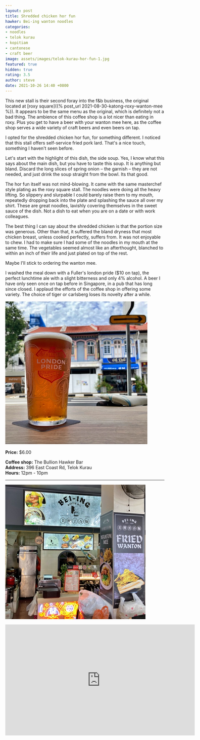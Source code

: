 ```yaml
---
layout: post
title: Shredded chicken hor fun
hawker: Bei-ing wanton noodles
categories:
- noodles
- telok kurau
- kopitiam
- cantonese
- craft beer
image: assets/images/telok-kurau-hor-fun-1.jpg
featured: true
hidden: true
rating: 3.5
author: steve
date: 2021-10-26 14:40 +0800
---
```

This new stall is their second foray into the f&b business, the original located at [roxy square]({% post_url 2021-08-30-katong-roxy-wanton-mee %}). It appears to be the same menu as the original, which is definitely not a bad thing. The ambience of this coffee shop is a lot nicer than eating in roxy. Plus you get to have a beer with your wanton mee here, as the coffee shop serves a wide variety of craft beers and even beers on tap.

I opted for the shredded chicken hor fun, for something different. I noticed that this stall offers self-service fried pork lard. That's a nice touch, something I haven't seen before.

Let's start with the highlight of this dish, the side soup. Yes, I know what this says about the main dish, but you have to taste this soup. It is anything but bland. Discard the long slices of spring onion – the garnish – they are not needed, and just drink the soup straight from the bowl. Its that good. 

The hor fun itself was not mind-blowing. It came with the same masterchef style plating as the roxy square stall. The noodles were doing all the heavy lifting. So slippery and slurpable I could barely raise them to my mouth, repeatedly dropping back into the plate and splashing the sauce all over my shirt. These are great noodles, lavishly covering themselves in the sweet sauce of the dish. Not a dish to eat when you are on a date or with work colleagues.

The best thing I can say about the shredded chicken is that the portion size was generous. Other than that, it suffered the bland dryness that most chicken breast, unless cooked perfectly, suffers from. It was not enjoyable to chew. I had to make sure I had some of the noodles in my mouth at the same time. The vegetables seemed almost like an afterthought, blanched to within an inch of their life and just plated on top of the rest.

Maybe I'll stick to ordering the wanton mee.

I washed the meal down with a Fuller's london pride ($10 on tap), the perfect lunchtime ale with a slight bitterness and only 4% alcohol. A beer I have only seen once on tap before in Singapore, in a pub that has long since closed. I applaud the efforts of the coffee shop in offering some variety. The choice of tiger or carlsberg loses its novelty after a while.

![London pride on tap](/assets/images/telok-kurau-hor-fun-3.jpg "London pride on tap")

**Price:** $6.00  

**Coffee shop:** The Bullion Hawker Bar  
**Address:** 396 East Coast Rd, Telok Kurau  
**Hours:** 12pm - 10pm  

***  

![Bei-ing wanton noodles](/assets/images/telok-kurau-hor-fun-2.jpg "Bei-ing wanton noodles")

<iframe src="https://www.google.com/maps/embed?pb=!1m14!1m8!1m3!1d15955.110290304461!2d103.9117255!3d1.3087095!3m2!1i1024!2i768!4f13.1!3m3!1m2!1s0x0%3A0xe164775d5b0eaaa7!2sThe%20Bullion%20HawkerBar!5e0!3m2!1sen!2ssg!4v1628741820622!5m2!1sen!2ssg" width="600" height="350" style="border:0;" allowfullscreen="" loading="lazy"></iframe>